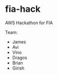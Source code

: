 # fia-hack
AWS Hackathon for FIA

Team:

<p>
<ul>
<li>James
<li>Avi
<li>Vino
<li>Dragos
<li>Brian
<li>Girish
</ul>
</p>
